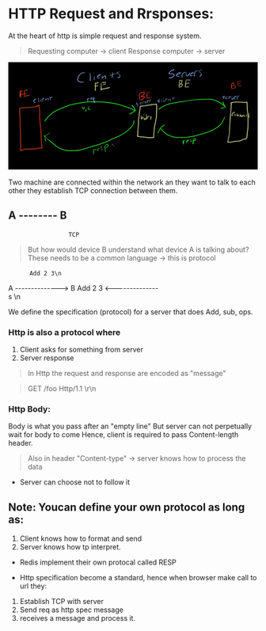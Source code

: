 # HTTP Request and Rrsponses:

At the heart of http is simple request and response system.

> Requesting computer -> client
> Response computer -> server

![alt text](image.png)

 
 Two machine are connected within the network an they want to talk to each other they establish TCP connection between them.
  ##            A -------- B  
                     TCP

> But how would device B understand what device A is talking about?
    These needs to be a common language -> this is protocol

          Add 2 3\n
  A     -------------->    B      Add 2 3
        <--------------             
             s \n 

We define the specification (protocol) for a server that does Add, sub, ops.

### Http is also a protocol where

 1. Client asks for something from server
 2. Server response

> In Http the request and response are encoded as "message" 

> GET /foo Http/1.1  \r\n

### Http Body:
Body is what you pass after an "empty line"
But server can not perpetually wait for body to come
Hence, client is required to pass Content-length header.

> Also in header "Content-type" -> server knows how to process the data
   * Server can choose not to follow it

## Note: Youcan define your own protocol as long as:
1. Client knows how to format and send
2. Server knows how tp interpret.

* Redis implement their own protocal called RESP

* Http specification become a standard, hence when browser make call to url they:
1. Establish TCP with server
2. Send req as http spec message
3. receives a message and process it.


